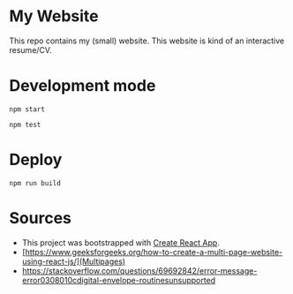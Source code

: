 # My Website

This repo contains my (small) website. This website is kind of an interactive resume/CV.

# Development mode

`npm start`

`npm test`

# Deploy

`npm run build`

# Sources

- This project was bootstrapped with [Create React App](https://github.com/facebook/create-react-app).
- [https://www.geeksforgeeks.org/how-to-create-a-multi-page-website-using-react-js/](Multipages)
- https://stackoverflow.com/questions/69692842/error-message-error0308010cdigital-envelope-routinesunsupported
